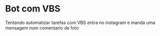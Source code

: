 # Bot com VBS
Tentando automatizar tarefas com VBS
entra no instagram e manda uma mensagem num comentario de foto
